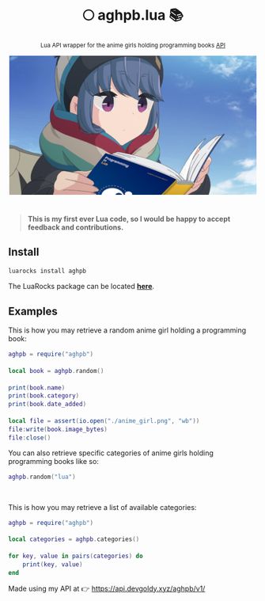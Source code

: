 <div align="center">

  # 🌕 aghpb.lua 📚
  <sub>Lua API wrapper for the anime girls holding programming books [API](https://api.devgoldy.xyz/aghpb/v1/docs)</sub>

  <!-- [![npm](https://img.shields.io/npm/v/aghpb?style=flat)](https://www.npmjs.com/package/aghpb) -->

</div>

<div align="center">

  <img src="./assets/book_1.png" width="500px">

</div>

<br>

> #### This is my first ever Lua code, so I would be happy to accept feedback and contributions.

## Install
```typescript
luarocks install aghpb
```
The LuaRocks package can be located [**here**]().

## Examples
This is how you may retrieve a random anime girl holding a programming book:
```lua
aghpb = require("aghpb")

local book = aghpb.random()

print(book.name)
print(book.category)
print(book.date_added)

local file = assert(io.open("./anime_girl.png", "wb"))
file:write(book.image_bytes)
file:close()
```
You can also retrieve specific categories of anime girls holding programming books like so:
```lua
aghpb.random("lua")
```

<br>

This is how you may retrieve a list of available categories:
```lua
aghpb = require("aghpb")

local categories = aghpb.categories()

for key, value in pairs(categories) do
    print(key, value)
end
```

Made using my API at 👉 https://api.devgoldy.xyz/aghpb/v1/
